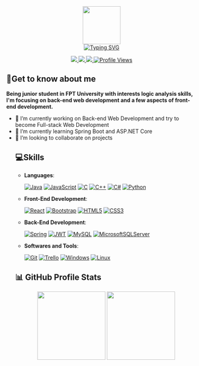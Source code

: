 
<div id="intro-img" align="center">
    <a href="#"><img src="https://emojis.slackmojis.com/emojis/images/1531849430/4246/blob-sunglasses.gif?1531849430" width=100></a>
</div>
<div id="about-me" align="center">
<a href="https://git.io/typing-svg"><img src="https://readme-typing-svg.demolab.com?font=Roboto+Condensed&weight=500&size=25&duration=4000&pause=500&color=EB5775&center=true&vCenter=true&width=550&lines=Hi%2C+I+am+Phạm+Trường+Giang;It's+nice+to+meet+you!;I+am+a+back+end+web+developer" alt="Typing SVG" /></a>
</div>
<p align='center'>
  <a href="https://www.linkedin.com/in/giangpham18/">
    <img src="https://img.shields.io/badge/linkedin-%230077B5.svg?&style=for-the-badge&logo=linkedin&logoColor=white" />
  </a>
<a href="https://www.facebook.com/nocolor06">
    <img src="https://img.shields.io/badge/Facebook-1877F2?style=for-the-badge&logo=facebook&logoColor=white" />        
  </a>
  <a href="mailto:giangbeo18@gmail.com">
    <img src="https://img.shields.io/badge/Gmail-D14836?style=for-the-badge&logo=gmail&logoColor=white" />        
  </a>
<a href="#"><img src="https://komarev.com/ghpvc/?username=nocolor06&style=for-the-badge&color=red" alt="Profile Views"></a>
</p>
<h2 >
💫Get to know about me
</h2>
<p dir="auto"><strong>Being junior student in FPT University with interests logic analysis skills, I'm focusing on back-end web development and a few aspects of front-end development.</strong></p>
<ul dir="auto">
<li><g-emoji class="g-emoji" alias="telescope" fallback-src="https://github.githubassets.com/images/icons/emoji/unicode/1f52d.png">🔭</g-emoji> I’m currently working on Back-end Web Development and try to become Full-stack Web Development</li>
<li><g-emoji class="g-emoji" alias="seedling" fallback-src="https://github.githubassets.com/images/icons/emoji/unicode/1f331.png">🌱</g-emoji> I’m currently learning Spring Boot and ASP.NET Core</li>
<li><g-emoji class="g-emoji" alias="dancers" fallback-src="https://github.githubassets.com/images/icons/emoji/unicode/1f46f.png">👯</g-emoji> I’m looking to collaborate on projects</li>
<h2>💻Skills</h2>
	<ul dir="auto">
<li>
<p dir="auto"><strong>Languages</strong>:</p>
<p dir="auto"><a target="_blank" rel="noopener noreferrer nofollow" href=#"><img alt="Java" src="https://img.shields.io/badge/java-%23ED8B00.svg?style=for-the-badge&amp;logo=openjdk&amp;logoColor=white" style="max-width: 100%;"></a>
<a target="_blank" rel="noopener noreferrer nofollow" href="#"><img alt="JavaScript" src="https://img.shields.io/badge/JavaScript%20-%23F7DF1E.svg?style=for-the-badge&amp;logo=javascript&amp;logoColor=black" style="max-width: 100%;"></a>
<a target="_blank" rel="noopener noreferrer nofollow" href="#"><img alt="C" src="https://img.shields.io/badge/C%20-%232370ED.svg?style=for-the-badge&amp;logo=c&amp;logoColor=white" style="max-width: 100%;"></a>
<a target="_blank" rel="noopener noreferrer nofollow" href="#"><img alt="C++" src="https://img.shields.io/badge/C++%20-%2300599C.svg?style=for-the-badge&amp;logo=c%2B%2B&amp;logoColor=white" style="max-width: 100%;"></a>
<a target="_blank" rel="noopener noreferrer nofollow" href="#"><img alt="C#"src="https://img.shields.io/badge/c%23-%23239120.svg?style=for-the-badge&amp;logo=c-sharp&amp;logoColor=white" style="max-width: 100%;"></a>
<a target="_blank" rel="noopener noreferrer nofollow" href="#"><img alt="Python" src="https://img.shields.io/badge/python-3670A0?style=for-the-badge&amp;logo=python&amp;logoColor=ffdd54" style="max-width: 100%;"></a></p>
</li>
<li>
<p dir="auto"><strong>Front-End Development</strong>:</p>
<p dir="auto"><a target="_blank" rel="noopener noreferrer nofollow" href="#"><img alt="React" src="https://img.shields.io/badge/react-%2320232a.svg?style=for-the-badge&amp;logo=react&amp;logoColor=%2361DAFB" style="max-width: 100%;"></a>
<a target="_blank" rel="noopener noreferrer nofollow" href="#"><img alt="Bootstrap" src="https://img.shields.io/badge/bootstrap-%238511FA.svg?style=for-the-badge&amp;logo=bootstrap&amp;logoColor=white" style="max-width: 100%;"></a>
<a target="_blank" rel="noopener noreferrer nofollow" href="#"><img alt="HTML5" src="https://img.shields.io/badge/HTML5%20-%23E34F26.svg?style=for-the-badge&amp;logo=html5&amp;logoColor=white" style="max-width: 100%;"></a>
<a target="_blank" rel="noopener noreferrer nofollow" href="#"><img alt="CSS3" src="https://img.shields.io/badge/CSS%20-%231572B6.svg?style=for-the-badge&amp;logo=css3&amp;logoColor=white" style="max-width: 100%;"></a></p>
</li>
<li>
<p dir="auto"><strong>Back-End Development</strong>:</p>
<p dir="auto"><a target="_blank" rel="noopener noreferrer nofollow" href="#"><img alt="Spring" src="https://img.shields.io/badge/spring-%236DB33F.svg?style=for-the-badge&amp;logo=spring&amp;logoColor=white" style="max-width: 100%;"></a>
<a target="_blank" rel="noopener noreferrer nofollow" href="3"><img alt="JWT" src="https://img.shields.io/badge/JWT-black?style=for-the-badge&amp;logo=JSON%20web%20tokens" style="max-width: 100%;"></a>
<a target="_blank" rel="noopener noreferrer nofollow" href="#"><img alt="MySQL" src="https://img.shields.io/badge/mysql-%2300f.svg?style=for-the-badge&amp;logo=mysql&amp;logoColor=white" style="max-width: 100%;"></a>
<a target="_blank" rel="noopener noreferrer nofollow" href="#"><img alt="MicrosoftSQLServer" src="https://img.shields.io/badge/Microsoft%20SQL%20Server-CC2927?style=for-the-badge&amp;logo=microsoft%20sql%20server&amp;logoColor=white" style="max-width: 100%;"></a></p>
</li>
<li>
<p dir="auto"><strong>Softwares and Tools</strong>:</p>
<p dir="auto"><a target="_blank" rel="noopener noreferrer nofollow" href="#"><img alt="Git" src="https://img.shields.io/badge/git-%23F05033.svg?style=for-the-badge&amp;logo=git&amp;logoColor=white" style="max-width: 100%;"></a>
<a target="_blank" rel="noopener noreferrer nofollow" href="#"><img  alt="Trello" src="https://img.shields.io/badge/Trello-%23026AA7.svg?style=for-the-badge&amp;logo=Trello&amp;logoColor=white" style="max-width: 100%;"></a>
<a target="_blank" rel="noopener noreferrer nofollow" href="#"><img alt="Windows" src="https://img.shields.io/badge/Windows-0078D6?style=for-the-badge&amp;logo=windows&amp;logoColor=white" style="max-width: 100%;"></a>
<a target="_blank" rel="noopener noreferrer nofollow" href="#"><img alt="Linux" src="https://img.shields.io/badge/Linux-FCC624?style=for-the-badge&amp;logo=linux&amp;logoColor=black" style="max-width: 100%;"></a>
</li>
</ul>
<h2>📊 GitHub Profile Stats</h2>
<div align="center" dir="auto">
	<a target="_blank" rel="noopener noreferrer nofollow" href="#"><img height="180em" src="https://github-readme-stats.vercel.app/api?username=nocolor06&amp;show_icons=true&amp;hide_border=true&amp;&amp;count_private=true&amp;include_all_commits=true&amp;theme=dark" style="max-width: 100%;"></a>
	<a target="_blank" rel="noopener noreferrer nofollow" href="#"><img height="180em" src="https://github-readme-stats.vercel.app/api/top-langs/?username=nocolor06&amp;theme=dark&amp;show_icons=true&amp;hide_border=true&amp;layout=compact&amp;langs_count=8" style="max-width: 100%;"></a>
</div>
